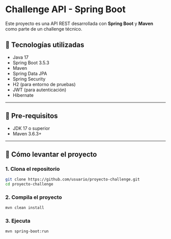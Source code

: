 # Challenge API - Spring Boot

Este proyecto es una API REST desarrollada con **Spring Boot** y **Maven** como parte de un challenge técnico.

## 🚀 Tecnologías utilizadas

- Java 17
- Spring Boot 3.5.3
- Maven
- Spring Data JPA
- Spring Security
- H2 (para entorno de pruebas)
- JWT (para autenticación)
- Hibernate

---

## 🧪 Pre-requisitos

- JDK 17 o superior
- Maven 3.6.3+

---

## 🔧 Cómo levantar el proyecto

### 1. Clona el repositorio

```bash
git clone https://github.com/usuario/proyecto-challenge.git
cd proyecto-challenge
```
### 2. Compila el proyecto
```bash
mvn clean install
```

### 3. Ejecuta
```bash
mvn spring-boot:run
```



